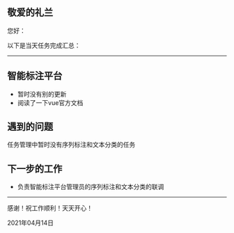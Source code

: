 ## 敬爱的礼兰

您好：

以下是当天任务完成汇总：

---

## 智能标注平台

- 暂时没有别的更新
- 阅读了一下vue官方文档

## 遇到的问题

任务管理中暂时没有序列标注和文本分类的任务

## 下一步的工作

- 负责智能标注平台管理员的序列标注和文本分类的联调

---
感谢！祝工作顺利！天天开心！

2021年04月14日

